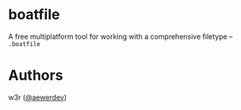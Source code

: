 # boatfile
A free multiplatform tool for working with a comprehensive filetype – `.boatfile`













# Authors
w3r (<a href="https://github.com/aewerdev">@aewerdev</a>)

